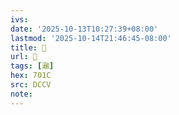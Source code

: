 ```yaml
---
ivs:
date: '2025-10-13T10:27:39+08:00'
lastmod: '2025-10-14T21:46:45-08:00'
title: 􄙖
url: 􄙖
tags: [瀜]
hex: 701C
src: DCCV
note:
---
```

